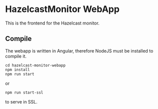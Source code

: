 # HazelcastMonitor WebApp
This is the frontend for the Hazelcast monitor.

## Compile
The webapp is written in Angular, therefore NodeJS must be installed to compile it.

```
cd hazelcast-monitor-webapp
npm install
npm run start
```

or 

```
npm run start-ssl
```

to serve in SSL.
